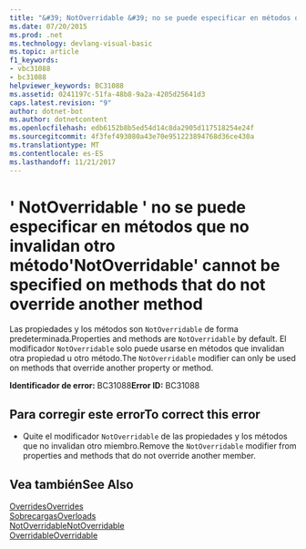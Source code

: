 ```yaml
---
title: "&#39; NotOverridable &#39; no se puede especificar en métodos que no invalidan otro método"
ms.date: 07/20/2015
ms.prod: .net
ms.technology: devlang-visual-basic
ms.topic: article
f1_keywords:
- vbc31088
- bc31088
helpviewer_keywords: BC31088
ms.assetid: 0241197c-51fa-48b8-9a2a-4205d25641d3
caps.latest.revision: "9"
author: dotnet-bot
ms.author: dotnetcontent
ms.openlocfilehash: edb6152b8b5ed54d14c8da2905d117518254e24f
ms.sourcegitcommit: 4f3fef493080a43e70e951223894768d36ce430a
ms.translationtype: MT
ms.contentlocale: es-ES
ms.lasthandoff: 11/21/2017
---
```

# <a name="39notoverridable39-cannot-be-specified-on-methods-that-do-not-override-another-method"></a><span data-ttu-id="1f994-102">&#39; NotOverridable &#39; no se puede especificar en métodos que no invalidan otro método</span><span class="sxs-lookup"><span data-stu-id="1f994-102">&#39;NotOverridable&#39; cannot be specified on methods that do not override another method</span></span>
<span data-ttu-id="1f994-103">Las propiedades y los métodos son `NotOverridable` de forma predeterminada.</span><span class="sxs-lookup"><span data-stu-id="1f994-103">Properties and methods are `NotOverridable` by default.</span></span> <span data-ttu-id="1f994-104">El modificador `NotOverridable` solo puede usarse en métodos que invalidan otra propiedad u otro método.</span><span class="sxs-lookup"><span data-stu-id="1f994-104">The `NotOverridable` modifier can only be used on methods that override another property or method.</span></span>  
  
 <span data-ttu-id="1f994-105">**Identificador de error:** BC31088</span><span class="sxs-lookup"><span data-stu-id="1f994-105">**Error ID:** BC31088</span></span>  
  
## <a name="to-correct-this-error"></a><span data-ttu-id="1f994-106">Para corregir este error</span><span class="sxs-lookup"><span data-stu-id="1f994-106">To correct this error</span></span>  
  
-   <span data-ttu-id="1f994-107">Quite el modificador `NotOverridable` de las propiedades y los métodos que no invalidan otro miembro.</span><span class="sxs-lookup"><span data-stu-id="1f994-107">Remove the `NotOverridable` modifier from properties and methods that do not override another member.</span></span>  
  
## <a name="see-also"></a><span data-ttu-id="1f994-108">Vea también</span><span class="sxs-lookup"><span data-stu-id="1f994-108">See Also</span></span>  
 [<span data-ttu-id="1f994-109">Overrides</span><span class="sxs-lookup"><span data-stu-id="1f994-109">Overrides</span></span>](../../visual-basic/language-reference/modifiers/overrides.md)  
 [<span data-ttu-id="1f994-110">Sobrecargas</span><span class="sxs-lookup"><span data-stu-id="1f994-110">Overloads</span></span>](../../visual-basic/language-reference/modifiers/overloads.md)  
 [<span data-ttu-id="1f994-111">NotOverridable</span><span class="sxs-lookup"><span data-stu-id="1f994-111">NotOverridable</span></span>](../../visual-basic/language-reference/modifiers/notoverridable.md)  
 [<span data-ttu-id="1f994-112">Overridable</span><span class="sxs-lookup"><span data-stu-id="1f994-112">Overridable</span></span>](../../visual-basic/language-reference/modifiers/overridable.md)
